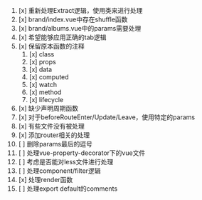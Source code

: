 1. [x] 重新处理Extract逻辑，使用类来进行处理
2. [x] brand/index.vue中存在shuffle函数
3. [x] brand/albums.vue中的params需要处理
4. [x] 希望能够应用正确的tab逻辑
5. [x] 保留原本函数的注释
   1. [x] class
   2. [x] props
   3. [x] data
   4. [x] computed
   5. [x] watch
   6. [x] method
   7. [x] lifecycle
6. [x] 缺少声明周期函数
7. [x] 对于beforeRouteEnter/Update/Leave，使用特定的params
8. [x] 有些文件没有被处理
9. [x] 添加router相关的处理
10. [ ] 删除params最后的逗号
11. [ ] 处理vue-property-decorator下的vue文件
12. [ ] 考虑是否能对less文件进行处理
13. [ ] 处理component/filter逻辑
14. [x] 处理render函数
15. [ ] 处理export default的comments